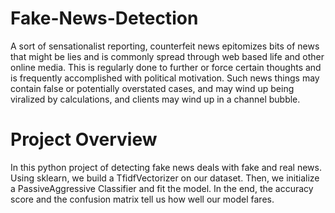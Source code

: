 # Fake-News-Detection

A sort of sensationalist reporting, counterfeit news epitomizes bits of news that might be lies and is commonly spread through web based life and other online media. This is regularly done to further or force certain thoughts and is frequently accomplished with political motivation. Such news things may contain false or potentially overstated cases, and may wind up being viralized by calculations, and clients may wind up in a channel bubble.

# Project Overview

In this python project of detecting fake news deals with fake and real news. Using sklearn, we build a TfidfVectorizer on our dataset. Then, we initialize a PassiveAggressive Classifier and fit the model. In the end, the accuracy score and the confusion matrix tell us how well our model fares.
